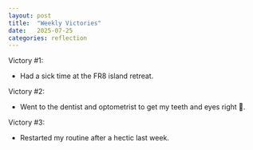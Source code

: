 ```yaml
---
layout: post
title:  "Weekly Victories"
date:   2025-07-25
categories: reflection
---
```


Victory #1:
- Had a sick time at the FR8 island retreat.

Victory #2:
- Went to the dentist and optometrist to get my teeth and eyes right 💯.

Victory #3:
- Restarted my routine after a hectic last week.